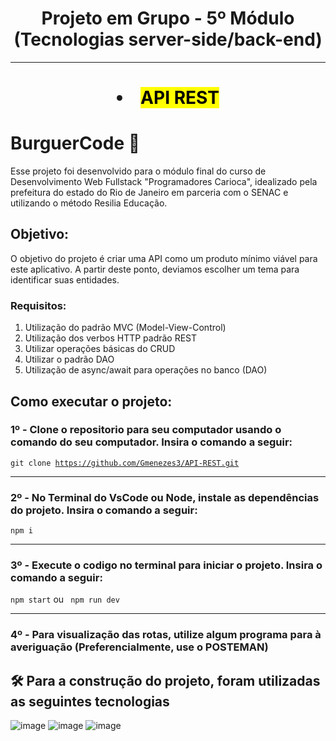 <h1 align=center>Projeto em Grupo - 5º Módulo (Tecnologias server-side/back-end)</h1>
<hr>
<h1 align=center><li><mark>API REST</mark></li></h1>




# BurguerCode 🍔

Esse projeto foi desenvolvido para o módulo final do curso de Desenvolvimento Web Fullstack "Programadores Carioca", idealizado pela prefeitura do estado do Rio de Janeiro em parceria com o SENAC e utilizando o método Resilia Educação.



<h2>Objetivo:</h2>
<p> O objetivo do projeto é criar uma API como um produto mínimo viável para este aplicativo. A partir deste ponto, deviamos escolher um tema para identificar suas entidades.

<h3>Requisitos:</h3>

<ol><li>Utilização do padrão MVC (Model-View-Control) </li>
<li>Utilização dos verbos HTTP padrão REST</li>
<li>Utilizar operações básicas do CRUD</li>
<li>Utilizar o padrão DAO</li>
<li>Utilização de async/await para operações no banco (DAO)</li>
</ol>

<h2>Como executar o projeto:</h2>

<h3>1º - Clone o repositorio para seu computador usando o comando do seu computador. Insira o comando a seguir:</h3>

<code>git clone https://github.com/Gmenezes3/API-REST.git</code>

<hr>

<h3>2º - No Terminal do VsCode ou Node, instale as dependências do projeto. Insira o comando a seguir:</h3>

<code>npm i</code>

<hr>

<h3>3º - Execute o codigo no terminal para iniciar o projeto. Insira o comando a seguir:</h3>

<code>npm start</code> ou <code> npm run dev</code>

<hr>

<h3>4º - Para visualização das rotas, utilize algum programa para à averiguação (Preferencialmente, use o <strong>POSTEMAN</strong>)
  
  
  ## 🛠 Para a construção do projeto, foram utilizadas as seguintes tecnologias
![image](https://img.shields.io/badge/Node.js-43853D?style=for-the-badge&logo=node.js&logoColor=white)
![image](https://img.shields.io/badge/CSS3-1572B6?style=for-the-badge&logo=css3&logoColor=white)
![image](https://img.shields.io/badge/Express.js-404D59?style=for-the-badge)
